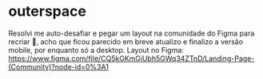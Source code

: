 # outerspace
Resolvi me auto-desafiar e pegar um layout na comunidade do Figma para recriar 🥰,
acho que ficou parecido em breve atualizo e finalizo a versão mobile, por enquanto só a desktop.
Layout no Figma: https://www.figma.com/file/CQ5kGKmGjUbh5GWq34ZTnD/Landing-Page-(Community)?node-id=0%3A1
